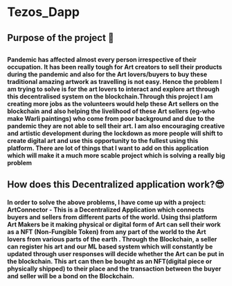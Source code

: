 # Tezos_Dapp

<h2> Purpose of the project 👀<h2>
  
 <h4> Pandemic has affected almost every person irrespective of their occupation. It has been really tough for Art creators to sell their products during the pandemic and also for the Art
lovers/buyers to buy these traditional amazing artwork as travelling is not easy. Hence the problem I am trying to solve is for the art lovers to interact and explore art through this decentralised
system on the blockchain.Through this project I am creating more jobs as the volunteers would help these Art sellers on the blockchain and also helping the livelihood of these Art sellers (eg-who make Warli paintings) who 
come from poor background and due to the pandemic they are not able to sell their art. I am also encouraging creative and artistic development during the lockdown as more people 
will shift to create digital art and use this opportunity to the fullest using this platform. There are lot of things that I want to add on this application which will make it a much more scable project which is solving a really big problem</h4>
  
  
  
  
<h2>How does this Decentralized application work?😎 </h2>
  <h4> In order to solve the above problems, I have come up with a project: ArtConnector -   This is a Decentralized Application which connects buyers and sellers from different parts of the world. Using thsi platform Art Makers be it making physical or digital form of Art can sell their work as a NFT (Non-Fungible Token)
  from any part of the world to the Art lovers from various parts of the earth . Through the Blockchain, a seller can register his art and our ML based system which will constantly be updated through user responses will decide whether the Art can be put in the blockchain. This art can then be bought as an NFT(digital piece or physically shipped)
  to their place and the transaction between the buyer and seller will be a bond on the Blockchain. </h4>
  


